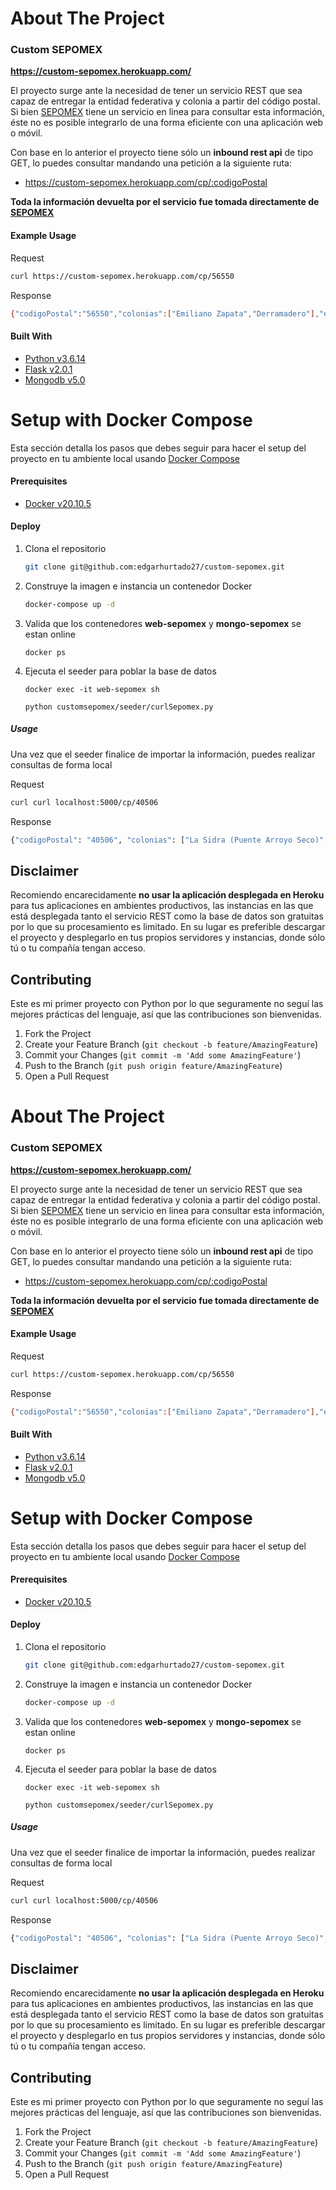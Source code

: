 # About The Project

### Custom SEPOMEX
**https://custom-sepomex.herokuapp.com/**

El proyecto surge ante la necesidad de tener un servicio REST que sea capaz de entregar la entidad federativa y colonia a partir del código postal.
Si bien [SEPOMEX](https://www.correosdemexico.gob.mx/SSLServicios/ConsultaCP/Descarga.aspx) tiene un servicio en linea para consultar esta información, éste no es posible integrarlo de una forma eficiente con una aplicación web o móvil.

Con base en lo anterior el proyecto tiene sólo un **inbound rest api** de tipo GET, lo puedes consultar mandando una petición a la siguiente ruta:

* https://custom-sepomex.herokuapp.com/cp/:codigoPostal

**Toda la información devuelta por el servicio fue tomada directamente de [SEPOMEX](https://www.correosdemexico.gob.mx/SSLServicios/ConsultaCP/Descarga.aspx)**

#### Example Usage
Request
```sh
curl https://custom-sepomex.herokuapp.com/cp/56550
```
Response 
```sh
{"codigoPostal":"56550","colonias":["Emiliano Zapata","Derramadero"],"estao":"México","municipio":"Ixtapaluca"}
```
#### Built With
* [Python v3.6.14](https://www.python.org/)
* [Flask v2.0.1](https://flask.palletsprojects.com/en/2.0.x/)
* [Mongodb v5.0](https://www.mongodb.com/)


# Setup with Docker Compose

Esta sección detalla los pasos que debes seguir para hacer el setup del proyecto en tu ambiente local usando [Docker Compose](https://docs.docker.com/compose/)
#### Prerequisites
* [Docker v20.10.5](https://docs.docker.com/get-docker/)

#### Deploy

1. Clona el repositorio
   ```sh
   git clone git@github.com:edgarhurtado27/custom-sepomex.git
   ```
2. Construye la imagen e instancia un contenedor Docker
   ```sh
   docker-compose up -d
   ```
3. Valida que los contenedores **web-sepomex** y **mongo-sepomex** se estan online
   ```JS
   docker ps
   ```
4. Ejecuta el seeder para poblar la base de datos
   ```JS
   docker exec -it web-sepomex sh
   ```
   ```JS
   python customsepomex/seeder/curlSepomex.py
   ```

##### Usage

Una vez que el seeder finalice de importar la información, puedes realizar consultas de forma local

Request
```sh
curl curl localhost:5000/cp/40506
```
Response 
```sh
{"codigoPostal": "40506", "colonias": ["La Sidra (Puente Arroyo Seco)", "El Veladero", "Ojo de Agua", "Palapa"], "estado": "Guerrero", "municipio": "Arcelia" }
```
## Disclaimer
Recomiendo encarecidamente **no usar la aplicación desplegada en Heroku** para tus aplicaciones en ambientes productivos, las instancias en las que está desplegada tanto el servicio REST como la base de datos son gratuitas por lo que su procesamiento es limitado. En su lugar es preferible descargar el proyecto y desplegarlo en tus propios servidores y instancias, donde sólo tú o tu compañía tengan acceso.  

## Contributing
Este es mi primer proyecto con Python por lo que seguramente no seguí las mejores prácticas del lenguaje, así que las contribuciones son bienvenidas.

1. Fork the Project
2. Create your Feature Branch (`git checkout -b feature/AmazingFeature`)
3. Commit your Changes (`git commit -m 'Add some AmazingFeature'`)
4. Push to the Branch (`git push origin feature/AmazingFeature`)
5. Open a Pull Request
# About The Project

### Custom SEPOMEX
**https://custom-sepomex.herokuapp.com/**

El proyecto surge ante la necesidad de tener un servicio REST que sea capaz de entregar la entidad federativa y colonia a partir del código postal.
Si bien [SEPOMEX](https://www.correosdemexico.gob.mx/SSLServicios/ConsultaCP/Descarga.aspx) tiene un servicio en linea para consultar esta información, éste no es posible integrarlo de una forma eficiente con una aplicación web o móvil.

Con base en lo anterior el proyecto tiene sólo un **inbound rest api** de tipo GET, lo puedes consultar mandando una petición a la siguiente ruta:

* https://custom-sepomex.herokuapp.com/cp/:codigoPostal

**Toda la información devuelta por el servicio fue tomada directamente de [SEPOMEX](https://www.correosdemexico.gob.mx/SSLServicios/ConsultaCP/Descarga.aspx)**

#### Example Usage
Request
```sh
curl https://custom-sepomex.herokuapp.com/cp/56550
```
Response 
```sh
{"codigoPostal":"56550","colonias":["Emiliano Zapata","Derramadero"],"estado":"México","municipio":"Ixtapaluca"}
```
#### Built With
* [Python v3.6.14](https://www.python.org/)
* [Flask v2.0.1](https://flask.palletsprojects.com/en/2.0.x/)
* [Mongodb v5.0](https://www.mongodb.com/)


# Setup with Docker Compose

Esta sección detalla los pasos que debes seguir para hacer el setup del proyecto en tu ambiente local usando [Docker Compose](https://docs.docker.com/compose/)
#### Prerequisites
* [Docker v20.10.5](https://docs.docker.com/get-docker/)

#### Deploy

1. Clona el repositorio
   ```sh
   git clone git@github.com:edgarhurtado27/custom-sepomex.git
   ```
2. Construye la imagen e instancia un contenedor Docker
   ```sh
   docker-compose up -d
   ```
3. Valida que los contenedores **web-sepomex** y **mongo-sepomex** se estan online
   ```JS
   docker ps
   ```
4. Ejecuta el seeder para poblar la base de datos
   ```JS
   docker exec -it web-sepomex sh
   ```
   ```JS
   python customsepomex/seeder/curlSepomex.py
   ```

##### Usage

Una vez que el seeder finalice de importar la información, puedes realizar consultas de forma local

Request
```sh
curl curl localhost:5000/cp/40506
```
Response 
```sh
{"codigoPostal": "40506", "colonias": ["La Sidra (Puente Arroyo Seco)", "El Veladero", "Ojo de Agua", "Palapa"], "estado": "Guerrero", "municipio": "Arcelia" }
```
## Disclaimer
Recomiendo encarecidamente **no usar la aplicación desplegada en Heroku** para tus aplicaciones en ambientes productivos, las instancias en las que está desplegada tanto el servicio REST como la base de datos son gratuitas por lo que su procesamiento es limitado. En su lugar es preferible descargar el proyecto y desplegarlo en tus propios servidores y instancias, donde sólo tú o tu compañía tengan acceso.  

## Contributing
Este es mi primer proyecto con Python por lo que seguramente no seguí las mejores prácticas del lenguaje, así que las contribuciones son bienvenidas.

1. Fork the Project
2. Create your Feature Branch (`git checkout -b feature/AmazingFeature`)
3. Commit your Changes (`git commit -m 'Add some AmazingFeature'`)
4. Push to the Branch (`git push origin feature/AmazingFeature`)
5. Open a Pull Request

